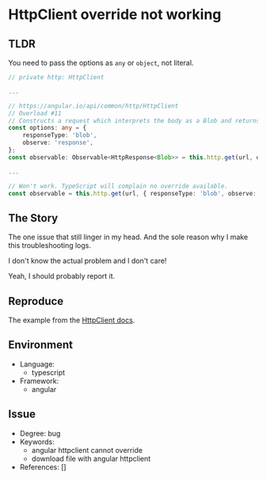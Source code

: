 # HttpClient override not working


## TLDR

You need to pass the options as `any` or `object`, not literal.

```typescript
// private http: HttpClient

...

// https://angular.io/api/common/http/HttpClient
// Overload #11
// Constructs a request which interprets the body as a Blob and returns the full HttpResponse.
const options: any = {
    responseType: 'blob',
    observe: 'response',
};
const observable: Observable<HttpResponse<Blob>> = this.http.get(url, options);

...

// Won't work. TypeScript will complain no override available.
const observable = this.http.get(url, { responseType: 'blob', observe: 'response' });
```


## The Story

The one issue that still linger in my head.
And the sole reason why I make this troubleshooting logs.

I don't know the actual problem and I don't care!

Yeah, I should probably report it.


## Reproduce

The example from the [HttpClient docs](https://angular.io/api/common/http/HttpClient).


## Environment

- Language:
    - typescript
- Framework:
    - angular


## Issue

- Degree: bug
- Keywords:
    - angular httpclient cannot override
    - download file with angular httpclient
- References: []
